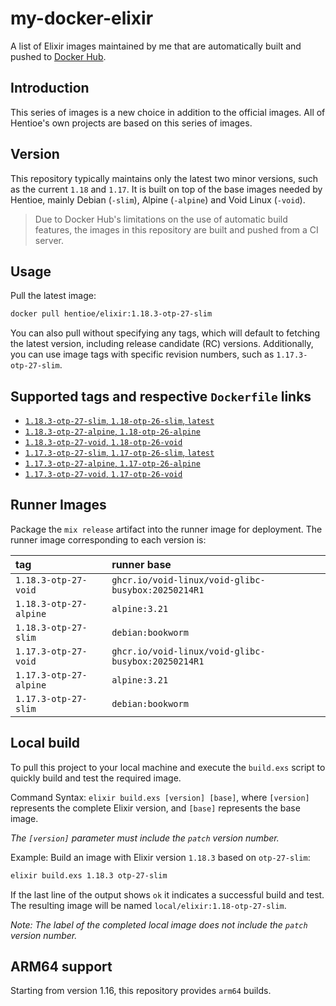 # my-docker-elixir

A list of Elixir images maintained by me that are automatically built and pushed to [Docker Hub](https://hub.docker.com/repository/docker/hentioe/elixir).

## Introduction

This series of images is a new choice in addition to the official images. All of Hentioe's own projects are based on this series of images.

## Version

This repository typically maintains only the latest two minor versions, such as the current `1.18` and `1.17`. It is built on top of the base images needed by Hentioe, mainly Debian (`-slim`), Alpine (`-alpine`) and Void Linux (`-void`).

> Due to Docker Hub's limitations on the use of automatic build features, the images in this repository are built and pushed from a CI server.

## Usage

Pull the latest image:

```bash
docker pull hentioe/elixir:1.18.3-otp-27-slim
```

You can also pull without specifying any tags, which will default to fetching the latest version, including release candidate (RC) versions. Additionally, you can use image tags with specific revision numbers, such as `1.17.3-otp-27-slim`.

## Supported tags and respective `Dockerfile` links

- [`1.18.3-otp-27-slim`, `1.18-otp-26-slim`, `latest`](https://github.com/Hentioe/my-docker-elixir/blob/main/1.18/otp-27-slim/Dockerfile)
- [`1.18.3-otp-27-alpine`, `1.18-otp-26-alpine`](https://github.com/Hentioe/my-docker-elixir/blob/main/1.18/otp-27-alpine/Dockerfile)
- [`1.18.3-otp-27-void`, `1.18-otp-26-void`](https://github.com/Hentioe/my-docker-elixir/blob/main/1.18/otp-27-void/Dockerfile)
- [`1.17.3-otp-27-slim`, `1.17-otp-26-slim`, `latest`](https://github.com/Hentioe/my-docker-elixir/blob/main/1.17/otp-27-slim/Dockerfile)
- [`1.17.3-otp-27-alpine`, `1.17-otp-26-alpine`](https://github.com/Hentioe/my-docker-elixir/blob/main/1.17/otp-27-alpine/Dockerfile)
- [`1.17.3-otp-27-void`, `1.17-otp-26-void`](https://github.com/Hentioe/my-docker-elixir/blob/main/1.17/otp-27-void/Dockerfile)

## Runner Images

Package the `mix release` artifact into the runner image for deployment. The runner image corresponding to each version is:

| tag                    | runner base                                        |
| :--------------------- | :------------------------------------------------- |
| `1.18.3-otp-27-void`   | `ghcr.io/void-linux/void-glibc-busybox:20250214R1` |
| `1.18.3-otp-27-alpine` | `alpine:3.21`                                      |
| `1.18.3-otp-27-slim`   | `debian:bookworm`                                  |
| `1.17.3-otp-27-void`   | `ghcr.io/void-linux/void-glibc-busybox:20250214R1` |
| `1.17.3-otp-27-alpine` | `alpine:3.21`                                      |
| `1.17.3-otp-27-slim`   | `debian:bookworm`                                  |

## Local build

To pull this project to your local machine and execute the `build.exs` script to quickly build and test the required image.

Command Syntax: `elixir build.exs [version] [base]`, where `[version]` represents the complete Elixir version, and `[base]` represents the base image.

_The `[version]` parameter must include the `patch` version number._

Example: Build an image with Elixir version `1.18.3` based on `otp-27-slim`:

```bash
elixir build.exs 1.18.3 otp-27-slim
```

If the last line of the output shows `ok` it indicates a successful build and test. The resulting image will be named `local/elixir:1.18-otp-27-slim`.

_Note: The label of the completed local image does not include the `patch` version number._

## ARM64 support

Starting from version 1.16, this repository provides `arm64` builds.
